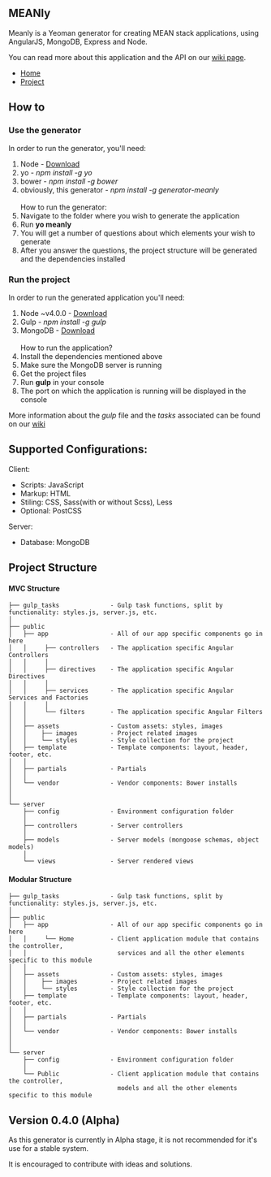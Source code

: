 ## MEANly

Meanly is a Yeoman generator for creating MEAN stack applications, using AngularJS, MongoDB, Express and Node.

You can read more about this application and the API on our [wiki page](https://github.com/bogdandorca/generator-meanly/wiki).

* [Home](https://github.com/bogdandorca/generator-meanly/wiki)
* [Project](https://github.com/bogdandorca/generator-meanly/wiki/Project-Build)

## How to

### Use the generator

In order to run the generator, you'll need:
 1. Node - [Download](https://nodejs.org)
 2. yo - *npm install -g yo*
 3. bower - *npm install -g bower*
 4. obviously, this generator - *npm install -g generator-meanly*
<br /><br />
How to run the generator:
 1. Navigate to the folder where you wish to generate the application
 2. Run **yo meanly**
 3. You will get a number of questions about which elements your wish to generate
 4. After you answer the questions, the project structure will be generated and the dependencies installed

### Run the project

In order to run the generated application you'll need:
 1. Node ~v4.0.0 - [Download](https://nodejs.org)
 2. Gulp - *npm install -g gulp*
 3. MongoDB - [Download](https://mongodb.org)
<br /><br />
How to run the application?
 1. Install the dependencies mentioned above
 2. Make sure the MongoDB server is running
 3. Get the project files
 4. Run **gulp** in your console
 5. The port on which the application is running will be displayed in the console

More information about the *gulp* file and the *tasks* associated can be found on our [wiki](https://github.com/bogdandorca/generator-meanly/wiki/Project)

## Supported Configurations:

Client:
 - Scripts: JavaScript
 - Markup: HTML
 - Stiling: CSS, Sass(with or without Scss), Less
 - Optional: PostCSS

Server:
 - Database: MongoDB

## Project Structure

#### MVC Structure

```
├── gulp_tasks              - Gulp task functions, split by functionality: styles.js, server.js, etc.
│
├── public
│   ├── app                 - All of our app specific components go in here
│   │     ├── controllers   - The application specific Angular Controllers
│   │     │
│   │     ├── directives    - The application specific Angular Directives
│   │     │
│   │     ├── services      - The application specific Angular Services and Factories
│   │     │
│   │     └── filters       - The application specific Angular Filters
│   │
│   ├── assets              - Custom assets: styles, images
│   │    ├── images         - Project related images
│   │    └── styles         - Style collection for the project
│   ├── template            - Template components: layout, header, footer, etc.
│   │
│   ├── partials            - Partials
│   │
│   └── vendor              - Vendor components: Bower installs
│
│
└── server
    ├── config              - Environment configuration folder
    │
    ├── controllers         - Server controllers
    │
    ├── models              - Server models (mongoose schemas, object models)
    │
    └── views               - Server rendered views
```

#### Modular Structure
```
├── gulp_tasks              - Gulp task functions, split by functionality: styles.js, server.js, etc.
│
├── public
│   ├── app                 - All of our app specific components go in here
│   │     └── Home          - Client application module that contains the controller, 
│   │                         services and all the other elements specific to this module
│   │
│   ├── assets              - Custom assets: styles, images
│   │    ├── images         - Project related images
│   │    └── styles         - Style collection for the project
│   ├── template            - Template components: layout, header, footer, etc.
│   │
│   ├── partials            - Partials
│   │
│   └── vendor              - Vendor components: Bower installs
│
│
└── server
    ├── config              - Environment configuration folder
    │
    └── Public              - Client application module that contains the controller,
                              models and all the other elements specific to this module
```


## Version 0.4.0 (Alpha)

As this generator is currently in Alpha stage, it is not recommended for it's use for a stable system.

It is encouraged to contribute with ideas and solutions.
